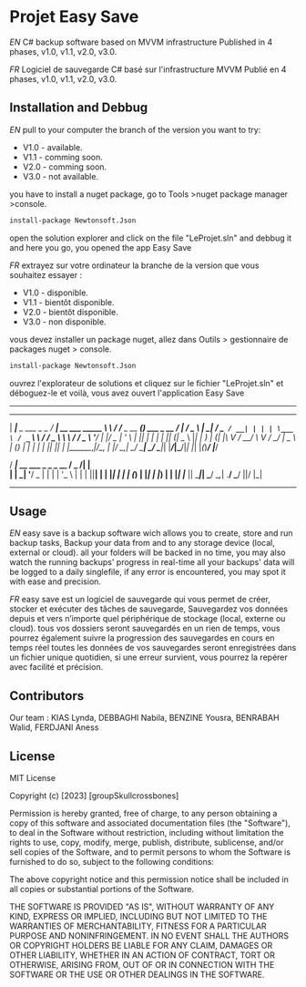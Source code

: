 
# Projet Easy Save


*EN*
C# backup software based on MVVM infrastructure  Published in 4 phases, v1.0, v1.1, v2.0, v3.0.

*FR*
Logiciel de sauvegarde C# basé sur l'infrastructure MVVM Publié en 4 phases, v1.0, v1.1, v2.0, v3.0.

## Installation and Debbug


*EN*
pull to your computer the branch of the version you want to try:
- V1.0 - available. 
- V1.1 - comming soon. 
- V2.0 - comming soon. 
- V3.0 - not available. 

you have to install a nuget package, go to Tools >nuget package manager >console.
```bash
install-package Newtonsoft.Json
```

open the solution explorer and click on the file "LeProjet.sln" and debbug it
and here you go, you opened the app Easy Save  



*FR*
extrayez sur votre ordinateur la branche de la version que vous souhaitez essayer :
- V1.0 - disponible.
- V1.1 - bientôt disponible.
- V2.0 - bientôt disponible.
- V3.0 - non disponible.

vous devez installer un package nuget, allez dans Outils > gestionnaire de packages nuget > console.
```bash
install-package Newtonsoft.Json
```
ouvrez l'explorateur de solutions et cliquez sur le fichier "LeProjet.sln" et déboguez-le
et voilà, vous avez ouvert l'application Easy Save


-----------------------------------------------------------------------------------------------------
  _____                  ____                    __     __            _               _   ___  
 | ____|__ _ ___ _   _  / ___|  __ ___   _____  \ \   / /__ _ __ ___(_) ___  _ __   / | / _ \ 
 |  _| / _` / __| | | | \___ \ / _` \ \ / / _ \  \ \ / / _ \ '__/ __| |/ _ \| '_ \  | || | | |
 | |__| (_| \__ \ |_| |  ___) | (_| |\ V /  __/   \ V /  __/ |  \__ \ | (_) | | | | | || |_| |
 |_____\__,_|___/\__, | |____/ \__,_| \_/ \___|    \_/ \___|_|  |___/_|\___/|_| |_| |_(_)___/ 
                 |___/                                                                        

  / ___|_ __ ___  _   _ _ __    / _ \/|  |\
 | |  _| '__/ _ \| | | | '_ \  | | | ||__| |
 | |_| | | | (_) | |_| | |_) | | |_| |___ ||
  \____|_|  \___/ \__,_| .__/   \___/    ||/
                       |_|  
 ___________________________________________________________________________________________________


## Usage

*EN*
easy save is a backup software wich allows you to create, store and run backup tasks,
Backup your data from and to any storage device (local, external or cloud).
all your folders will be backed in no time, you may also watch the running backups' progress in real-time
all your backups' data will be logged to a daily singlefile, if any error is encountered, you may spot it with ease and precision.

*FR*
easy save est un logiciel de sauvegarde qui vous permet de créer, stocker et exécuter des tâches de sauvegarde,
Sauvegardez vos données depuis et vers n’importe quel périphérique de stockage (local, externe ou cloud).
tous vos dossiers seront sauvegardés en un rien de temps, vous pourrez également suivre la progression des sauvegardes en cours en temps réel
toutes les données de vos sauvegardes seront enregistrées dans un fichier unique quotidien, si une erreur survient, vous pourrez la repérer avec facilité et précision.



## Contributors

Our team :
KIAS Lynda,
DEBBAGHI Nabila,
BENZINE Yousra,
BENRABAH Walid,
FERDJANI Aness


## License

MIT License

Copyright (c) [2023] [groupSkullcrossbones]

Permission is hereby granted, free of charge, to any person obtaining a copy
of this software and associated documentation files (the "Software"), to deal
in the Software without restriction, including without limitation the rights
to use, copy, modify, merge, publish, distribute, sublicense, and/or sell
copies of the Software, and to permit persons to whom the Software is
furnished to do so, subject to the following conditions:

The above copyright notice and this permission notice shall be included in all
copies or substantial portions of the Software.

THE SOFTWARE IS PROVIDED "AS IS", WITHOUT WARRANTY OF ANY KIND, EXPRESS OR
IMPLIED, INCLUDING BUT NOT LIMITED TO THE WARRANTIES OF MERCHANTABILITY,
FITNESS FOR A PARTICULAR PURPOSE AND NONINFRINGEMENT. IN NO EVENT SHALL THE
AUTHORS OR COPYRIGHT HOLDERS BE LIABLE FOR ANY CLAIM, DAMAGES OR OTHER
LIABILITY, WHETHER IN AN ACTION OF CONTRACT, TORT OR OTHERWISE, ARISING FROM,
OUT OF OR IN CONNECTION WITH THE SOFTWARE OR THE USE OR OTHER DEALINGS IN THE
SOFTWARE.
